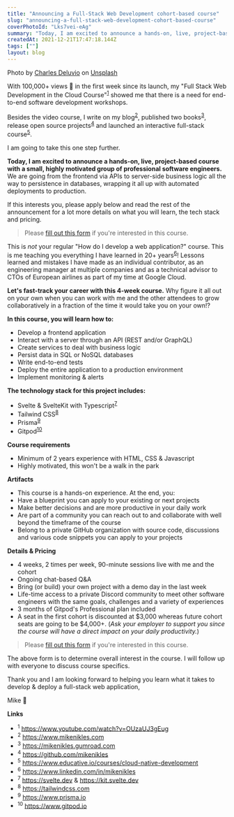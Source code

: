 ```yaml
---
title: "Announcing a Full-Stack Web Development cohort-based course"
slug: "announcing-a-full-stack-web-development-cohort-based-course"
coverPhotoId: "Lks7vei-eAg"
summary: "Today, I am excited to announce a hands-on, live, project-based course with a small, highly motivated group of professional software engineers."
createdAt: 2021-12-21T17:47:18.144Z
tags: [""]
layout: blog
---
```


<script>
  const assetsBasePath = `/blog/${slug}`;
</script>

Photo by [Charles Deluvio](https://unsplash.com/@charlesdeluvio?utm_source=unsplash&utm_medium=referral&utm_content=creditCopyText) on [Unsplash](https://unsplash.com/s/photos/course?utm_source=unsplash&utm_medium=referral&utm_content=creditCopyText)

With 100,000+ views 🎉 in the first week since its launch, my "Full Stack Web Development in the Cloud Course"<sup><a href="/blog/{slug}#link-1">1</a></sup> showed me that there is a need for end-to-end software development workshops.

Besides the video course, I write on my blog<sup><a href="/blog/{slug}#link-2">2</a></sup>, published two books<sup><a href="/blog/{slug}#link-3">3</a></sup>, release open source projects<sup><a href="/blog/{slug}#link-4">4</a></sup> and launched an interactive full-stack course<sup><a href="/blog/{slug}#link-5">5</a></sup>.

I am going to take this one step further.  

**Today, I am excited to announce a hands-on, live, project-based course with a small, highly motivated group of professional software engineers.** We are going from the frontend via APIs to server-side business logic all the way to persistence in databases, wrapping it all up with automated deployments to production.

If this interests you, please apply below and read the rest of the announcement for a lot more details on what you will learn, the tech stack and pricing.

> Please <a href="https://522jmrzdfht.typeform.com/to/dd8grv5v" target="_blank">fill out this form</a> if you're interested in this course.

This is _not_ your regular "How do I develop a web application?" course. This is me teaching you everything I have learned in 20+ years<sup><a href="/blog/{slug}#link-6">6</a></sup>! Lessons learned and mistakes I have made as an individual contributor, as an engineering manager at multiple companies and as a technical advisor to CTOs of European airlines as part of my time at Google Cloud.

**Let's fast-track your career with this 4-week course.** Why figure it all out on your own when you can work with me and the other attendees to grow collaboratively in a fraction of the time it would take you on your own!?

**In this course, you will learn how to:**
* Develop a frontend application
* Interact with a server through an API (REST and/or GraphQL)
* Create services to deal with business logic
* Persist data in SQL or NoSQL databases
* Write end-to-end tests
* Deploy the entire application to a production environment
* Implement monitoring & alerts

**The technology stack for this project includes:**
* Svelte & SvelteKit with Typescript<sup><a href="/blog/{slug}#link-7">7</a></sup>
* Tailwind CSS<sup><a href="/blog/{slug}#link-8">8</a></sup>
* Prisma<sup><a href="/blog/{slug}#link-9">9</a></sup>
* Gitpod<sup><a href="/blog/{slug}#link-10">10</a></sup>

**Course requirements**
* Minimum of 2 years experience with HTML, CSS & Javascript
* Highly motivated, this won't be a walk in the park

**Artifacts**
* This course is a hands-on experience. At the end, you:
* Have a blueprint you can apply to your existing or next projects
* Make better decisions and are more productive in your daily work
* Are part of a community you can reach out to and collaborate with well beyond the timeframe of the course
* Belong to a private GitHub organization with source code, discussions and various code snippets you can apply to your projects

**Details & Pricing**
* 4 weeks, 2 times per week, 90-minute sessions live with me and the cohort
* Ongoing chat-based Q&A
* Bring (or build) your own project with a demo day in the last week
* Life-time access to a private Discord community to meet other software engineers with the same goals, challenges and a variety of experiences
* 3 months of Gitpod's Professional plan included
* A seat in the first cohort is discounted at $3,000 whereas future cohort seats are going to be $4,000+. (_Ask your employer to support you since the course will have a direct impact on your daily productivity._)

> Please <a href="https://522jmrzdfht.typeform.com/to/dd8grv5v" target="_blank">fill out this form</a> if you're interested in this course.

The above form is to determine overall interest in the course. I will follow up with everyone to discuss course specifics.

Thank you and I am looking forward to helping you learn what it takes to develop & deploy a full-stack web application,

Mike 👋

**Links**

* <sup>1</sup> <a id="link-1" href="https://www.youtube.com/watch?v=OUzaUJ3gEug" target="_blank">https://www.youtube.com/watch?v=OUzaUJ3gEug</a>
* <sup>2</sup> <a id ="link-2" href="https://www.mikenikles.com" target="_blank">https://www.mikenikles.com</a>
* <sup>3</sup> <a id ="link-3" href="https://mikenikles.gumroad.com" target="_blank">https://mikenikles.gumroad.com</a>
* <sup>4</sup> <a id ="link-4" href="https://github.com/mikenikles" target="_blank">https://github.com/mikenikles</a>
* <sup>5</sup> <a id ="link-5" href="https://www.educative.io/courses/cloud-native-development" target="_blank">https://www.educative.io/courses/cloud-native-development</a>
* <sup>6</sup> <a id ="link-6" href="https://www.linkedin.com/in/mikenikles" target="_blank">https://www.linkedin.com/in/mikenikles</a>
* <sup>7</sup> <a id ="link-7" href="https://svelte.dev" target="_blank">https://svelte.dev</a> & <a href="https://kit.svelte.dev" target="_blank">https://kit.svelte.dev</a>
* <sup>8</sup> <a id ="link-8" href="https://tailwindcss.com" target="_blank">https://tailwindcss.com</a>
* <sup>9</sup> <a id ="link-9" href="https://www.prisma.io" target="_blank">https://www.prisma.io</a>
* <sup>10</sup> <a id ="link-10" href="https://www.gitpod.io" target="_blank">https://www.gitpod.io</a>
